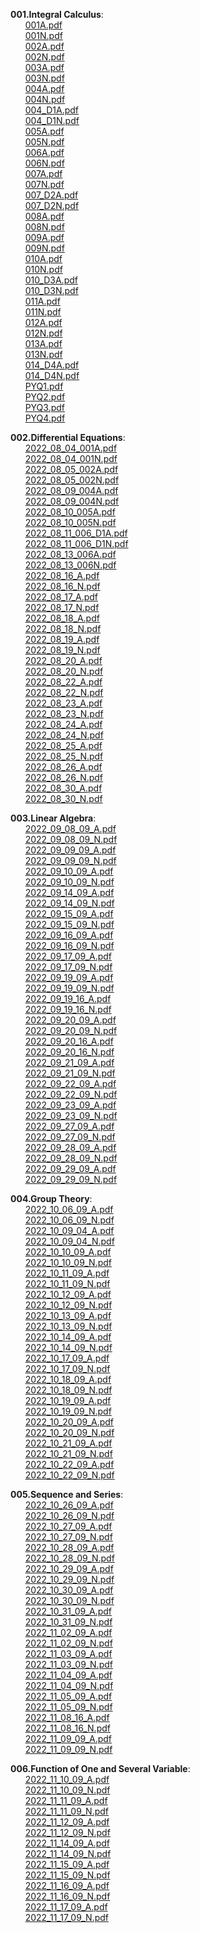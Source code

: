 
 **001.Integral Calculus**:  
&nbsp;&nbsp;&nbsp;&nbsp;&nbsp;&nbsp;[001A.pdf](https://github.com/abhisindh/study/blob/master/001.Integral%20Calculus/001A.pdf)  
&nbsp;&nbsp;&nbsp;&nbsp;&nbsp;&nbsp;[001N.pdf](https://github.com/abhisindh/study/blob/master/001.Integral%20Calculus/001N.pdf)  
&nbsp;&nbsp;&nbsp;&nbsp;&nbsp;&nbsp;[002A.pdf](https://github.com/abhisindh/study/blob/master/001.Integral%20Calculus/002A.pdf)  
&nbsp;&nbsp;&nbsp;&nbsp;&nbsp;&nbsp;[002N.pdf](https://github.com/abhisindh/study/blob/master/001.Integral%20Calculus/002N.pdf)  
&nbsp;&nbsp;&nbsp;&nbsp;&nbsp;&nbsp;[003A.pdf](https://github.com/abhisindh/study/blob/master/001.Integral%20Calculus/003A.pdf)  
&nbsp;&nbsp;&nbsp;&nbsp;&nbsp;&nbsp;[003N.pdf](https://github.com/abhisindh/study/blob/master/001.Integral%20Calculus/003N.pdf)  
&nbsp;&nbsp;&nbsp;&nbsp;&nbsp;&nbsp;[004A.pdf](https://github.com/abhisindh/study/blob/master/001.Integral%20Calculus/004A.pdf)  
&nbsp;&nbsp;&nbsp;&nbsp;&nbsp;&nbsp;[004N.pdf](https://github.com/abhisindh/study/blob/master/001.Integral%20Calculus/004N.pdf)  
&nbsp;&nbsp;&nbsp;&nbsp;&nbsp;&nbsp;[004_D1A.pdf](https://github.com/abhisindh/study/blob/master/001.Integral%20Calculus/004_D1A.pdf)  
&nbsp;&nbsp;&nbsp;&nbsp;&nbsp;&nbsp;[004_D1N.pdf](https://github.com/abhisindh/study/blob/master/001.Integral%20Calculus/004_D1N.pdf)  
&nbsp;&nbsp;&nbsp;&nbsp;&nbsp;&nbsp;[005A.pdf](https://github.com/abhisindh/study/blob/master/001.Integral%20Calculus/005A.pdf)  
&nbsp;&nbsp;&nbsp;&nbsp;&nbsp;&nbsp;[005N.pdf](https://github.com/abhisindh/study/blob/master/001.Integral%20Calculus/005N.pdf)  
&nbsp;&nbsp;&nbsp;&nbsp;&nbsp;&nbsp;[006A.pdf](https://github.com/abhisindh/study/blob/master/001.Integral%20Calculus/006A.pdf)  
&nbsp;&nbsp;&nbsp;&nbsp;&nbsp;&nbsp;[006N.pdf](https://github.com/abhisindh/study/blob/master/001.Integral%20Calculus/006N.pdf)  
&nbsp;&nbsp;&nbsp;&nbsp;&nbsp;&nbsp;[007A.pdf](https://github.com/abhisindh/study/blob/master/001.Integral%20Calculus/007A.pdf)  
&nbsp;&nbsp;&nbsp;&nbsp;&nbsp;&nbsp;[007N.pdf](https://github.com/abhisindh/study/blob/master/001.Integral%20Calculus/007N.pdf)  
&nbsp;&nbsp;&nbsp;&nbsp;&nbsp;&nbsp;[007_D2A.pdf](https://github.com/abhisindh/study/blob/master/001.Integral%20Calculus/007_D2A.pdf)  
&nbsp;&nbsp;&nbsp;&nbsp;&nbsp;&nbsp;[007_D2N.pdf](https://github.com/abhisindh/study/blob/master/001.Integral%20Calculus/007_D2N.pdf)  
&nbsp;&nbsp;&nbsp;&nbsp;&nbsp;&nbsp;[008A.pdf](https://github.com/abhisindh/study/blob/master/001.Integral%20Calculus/008A.pdf)  
&nbsp;&nbsp;&nbsp;&nbsp;&nbsp;&nbsp;[008N.pdf](https://github.com/abhisindh/study/blob/master/001.Integral%20Calculus/008N.pdf)  
&nbsp;&nbsp;&nbsp;&nbsp;&nbsp;&nbsp;[009A.pdf](https://github.com/abhisindh/study/blob/master/001.Integral%20Calculus/009A.pdf)  
&nbsp;&nbsp;&nbsp;&nbsp;&nbsp;&nbsp;[009N.pdf](https://github.com/abhisindh/study/blob/master/001.Integral%20Calculus/009N.pdf)  
&nbsp;&nbsp;&nbsp;&nbsp;&nbsp;&nbsp;[010A.pdf](https://github.com/abhisindh/study/blob/master/001.Integral%20Calculus/010A.pdf)  
&nbsp;&nbsp;&nbsp;&nbsp;&nbsp;&nbsp;[010N.pdf](https://github.com/abhisindh/study/blob/master/001.Integral%20Calculus/010N.pdf)  
&nbsp;&nbsp;&nbsp;&nbsp;&nbsp;&nbsp;[010_D3A.pdf](https://github.com/abhisindh/study/blob/master/001.Integral%20Calculus/010_D3A.pdf)  
&nbsp;&nbsp;&nbsp;&nbsp;&nbsp;&nbsp;[010_D3N.pdf](https://github.com/abhisindh/study/blob/master/001.Integral%20Calculus/010_D3N.pdf)  
&nbsp;&nbsp;&nbsp;&nbsp;&nbsp;&nbsp;[011A.pdf](https://github.com/abhisindh/study/blob/master/001.Integral%20Calculus/011A.pdf)  
&nbsp;&nbsp;&nbsp;&nbsp;&nbsp;&nbsp;[011N.pdf](https://github.com/abhisindh/study/blob/master/001.Integral%20Calculus/011N.pdf)  
&nbsp;&nbsp;&nbsp;&nbsp;&nbsp;&nbsp;[012A.pdf](https://github.com/abhisindh/study/blob/master/001.Integral%20Calculus/012A.pdf)  
&nbsp;&nbsp;&nbsp;&nbsp;&nbsp;&nbsp;[012N.pdf](https://github.com/abhisindh/study/blob/master/001.Integral%20Calculus/012N.pdf)  
&nbsp;&nbsp;&nbsp;&nbsp;&nbsp;&nbsp;[013A.pdf](https://github.com/abhisindh/study/blob/master/001.Integral%20Calculus/013A.pdf)  
&nbsp;&nbsp;&nbsp;&nbsp;&nbsp;&nbsp;[013N.pdf](https://github.com/abhisindh/study/blob/master/001.Integral%20Calculus/013N.pdf)  
&nbsp;&nbsp;&nbsp;&nbsp;&nbsp;&nbsp;[014_D4A.pdf](https://github.com/abhisindh/study/blob/master/001.Integral%20Calculus/014_D4A.pdf)  
&nbsp;&nbsp;&nbsp;&nbsp;&nbsp;&nbsp;[014_D4N.pdf](https://github.com/abhisindh/study/blob/master/001.Integral%20Calculus/014_D4N.pdf)  
&nbsp;&nbsp;&nbsp;&nbsp;&nbsp;&nbsp;[PYQ1.pdf](https://github.com/abhisindh/study/blob/master/001.Integral%20Calculus/PYQ1.pdf)  
&nbsp;&nbsp;&nbsp;&nbsp;&nbsp;&nbsp;[PYQ2.pdf](https://github.com/abhisindh/study/blob/master/001.Integral%20Calculus/PYQ2.pdf)  
&nbsp;&nbsp;&nbsp;&nbsp;&nbsp;&nbsp;[PYQ3.pdf](https://github.com/abhisindh/study/blob/master/001.Integral%20Calculus/PYQ3.pdf)  
&nbsp;&nbsp;&nbsp;&nbsp;&nbsp;&nbsp;[PYQ4.pdf](https://github.com/abhisindh/study/blob/master/001.Integral%20Calculus/PYQ4.pdf)  

 **002.Differential Equations**:  
&nbsp;&nbsp;&nbsp;&nbsp;&nbsp;&nbsp;[2022_08_04_001A.pdf](https://github.com/abhisindh/study/blob/master/002.Differential%20Equations/2022_08_04_001A.pdf)  
&nbsp;&nbsp;&nbsp;&nbsp;&nbsp;&nbsp;[2022_08_04_001N.pdf](https://github.com/abhisindh/study/blob/master/002.Differential%20Equations/2022_08_04_001N.pdf)  
&nbsp;&nbsp;&nbsp;&nbsp;&nbsp;&nbsp;[2022_08_05_002A.pdf](https://github.com/abhisindh/study/blob/master/002.Differential%20Equations/2022_08_05_002A.pdf)  
&nbsp;&nbsp;&nbsp;&nbsp;&nbsp;&nbsp;[2022_08_05_002N.pdf](https://github.com/abhisindh/study/blob/master/002.Differential%20Equations/2022_08_05_002N.pdf)  
&nbsp;&nbsp;&nbsp;&nbsp;&nbsp;&nbsp;[2022_08_09_004A.pdf](https://github.com/abhisindh/study/blob/master/002.Differential%20Equations/2022_08_09_004A.pdf)  
&nbsp;&nbsp;&nbsp;&nbsp;&nbsp;&nbsp;[2022_08_09_004N.pdf](https://github.com/abhisindh/study/blob/master/002.Differential%20Equations/2022_08_09_004N.pdf)  
&nbsp;&nbsp;&nbsp;&nbsp;&nbsp;&nbsp;[2022_08_10_005A.pdf](https://github.com/abhisindh/study/blob/master/002.Differential%20Equations/2022_08_10_005A.pdf)  
&nbsp;&nbsp;&nbsp;&nbsp;&nbsp;&nbsp;[2022_08_10_005N.pdf](https://github.com/abhisindh/study/blob/master/002.Differential%20Equations/2022_08_10_005N.pdf)  
&nbsp;&nbsp;&nbsp;&nbsp;&nbsp;&nbsp;[2022_08_11_006_D1A.pdf](https://github.com/abhisindh/study/blob/master/002.Differential%20Equations/2022_08_11_006_D1A.pdf)  
&nbsp;&nbsp;&nbsp;&nbsp;&nbsp;&nbsp;[2022_08_11_006_D1N.pdf](https://github.com/abhisindh/study/blob/master/002.Differential%20Equations/2022_08_11_006_D1N.pdf)  
&nbsp;&nbsp;&nbsp;&nbsp;&nbsp;&nbsp;[2022_08_13_006A.pdf](https://github.com/abhisindh/study/blob/master/002.Differential%20Equations/2022_08_13_006A.pdf)  
&nbsp;&nbsp;&nbsp;&nbsp;&nbsp;&nbsp;[2022_08_13_006N.pdf](https://github.com/abhisindh/study/blob/master/002.Differential%20Equations/2022_08_13_006N.pdf)  
&nbsp;&nbsp;&nbsp;&nbsp;&nbsp;&nbsp;[2022_08_16_A.pdf](https://github.com/abhisindh/study/blob/master/002.Differential%20Equations/2022_08_16_A.pdf)  
&nbsp;&nbsp;&nbsp;&nbsp;&nbsp;&nbsp;[2022_08_16_N.pdf](https://github.com/abhisindh/study/blob/master/002.Differential%20Equations/2022_08_16_N.pdf)  
&nbsp;&nbsp;&nbsp;&nbsp;&nbsp;&nbsp;[2022_08_17_A.pdf](https://github.com/abhisindh/study/blob/master/002.Differential%20Equations/2022_08_17_A.pdf)  
&nbsp;&nbsp;&nbsp;&nbsp;&nbsp;&nbsp;[2022_08_17_N.pdf](https://github.com/abhisindh/study/blob/master/002.Differential%20Equations/2022_08_17_N.pdf)  
&nbsp;&nbsp;&nbsp;&nbsp;&nbsp;&nbsp;[2022_08_18_A.pdf](https://github.com/abhisindh/study/blob/master/002.Differential%20Equations/2022_08_18_A.pdf)  
&nbsp;&nbsp;&nbsp;&nbsp;&nbsp;&nbsp;[2022_08_18_N.pdf](https://github.com/abhisindh/study/blob/master/002.Differential%20Equations/2022_08_18_N.pdf)  
&nbsp;&nbsp;&nbsp;&nbsp;&nbsp;&nbsp;[2022_08_19_A.pdf](https://github.com/abhisindh/study/blob/master/002.Differential%20Equations/2022_08_19_A.pdf)  
&nbsp;&nbsp;&nbsp;&nbsp;&nbsp;&nbsp;[2022_08_19_N.pdf](https://github.com/abhisindh/study/blob/master/002.Differential%20Equations/2022_08_19_N.pdf)  
&nbsp;&nbsp;&nbsp;&nbsp;&nbsp;&nbsp;[2022_08_20_A.pdf](https://github.com/abhisindh/study/blob/master/002.Differential%20Equations/2022_08_20_A.pdf)  
&nbsp;&nbsp;&nbsp;&nbsp;&nbsp;&nbsp;[2022_08_20_N.pdf](https://github.com/abhisindh/study/blob/master/002.Differential%20Equations/2022_08_20_N.pdf)  
&nbsp;&nbsp;&nbsp;&nbsp;&nbsp;&nbsp;[2022_08_22_A.pdf](https://github.com/abhisindh/study/blob/master/002.Differential%20Equations/2022_08_22_A.pdf)  
&nbsp;&nbsp;&nbsp;&nbsp;&nbsp;&nbsp;[2022_08_22_N.pdf](https://github.com/abhisindh/study/blob/master/002.Differential%20Equations/2022_08_22_N.pdf)  
&nbsp;&nbsp;&nbsp;&nbsp;&nbsp;&nbsp;[2022_08_23_A.pdf](https://github.com/abhisindh/study/blob/master/002.Differential%20Equations/2022_08_23_A.pdf)  
&nbsp;&nbsp;&nbsp;&nbsp;&nbsp;&nbsp;[2022_08_23_N.pdf](https://github.com/abhisindh/study/blob/master/002.Differential%20Equations/2022_08_23_N.pdf)  
&nbsp;&nbsp;&nbsp;&nbsp;&nbsp;&nbsp;[2022_08_24_A.pdf](https://github.com/abhisindh/study/blob/master/002.Differential%20Equations/2022_08_24_A.pdf)  
&nbsp;&nbsp;&nbsp;&nbsp;&nbsp;&nbsp;[2022_08_24_N.pdf](https://github.com/abhisindh/study/blob/master/002.Differential%20Equations/2022_08_24_N.pdf)  
&nbsp;&nbsp;&nbsp;&nbsp;&nbsp;&nbsp;[2022_08_25_A.pdf](https://github.com/abhisindh/study/blob/master/002.Differential%20Equations/2022_08_25_A.pdf)  
&nbsp;&nbsp;&nbsp;&nbsp;&nbsp;&nbsp;[2022_08_25_N.pdf](https://github.com/abhisindh/study/blob/master/002.Differential%20Equations/2022_08_25_N.pdf)  
&nbsp;&nbsp;&nbsp;&nbsp;&nbsp;&nbsp;[2022_08_26_A.pdf](https://github.com/abhisindh/study/blob/master/002.Differential%20Equations/2022_08_26_A.pdf)  
&nbsp;&nbsp;&nbsp;&nbsp;&nbsp;&nbsp;[2022_08_26_N.pdf](https://github.com/abhisindh/study/blob/master/002.Differential%20Equations/2022_08_26_N.pdf)  
&nbsp;&nbsp;&nbsp;&nbsp;&nbsp;&nbsp;[2022_08_30_A.pdf](https://github.com/abhisindh/study/blob/master/002.Differential%20Equations/2022_08_30_A.pdf)  
&nbsp;&nbsp;&nbsp;&nbsp;&nbsp;&nbsp;[2022_08_30_N.pdf](https://github.com/abhisindh/study/blob/master/002.Differential%20Equations/2022_08_30_N.pdf)  

 **003.Linear Algebra**:  
&nbsp;&nbsp;&nbsp;&nbsp;&nbsp;&nbsp;[2022_09_08_09_A.pdf](https://github.com/abhisindh/study/blob/master/003.Linear%20Algebra/2022_09_08_09_A.pdf)  
&nbsp;&nbsp;&nbsp;&nbsp;&nbsp;&nbsp;[2022_09_08_09_N.pdf](https://github.com/abhisindh/study/blob/master/003.Linear%20Algebra/2022_09_08_09_N.pdf)  
&nbsp;&nbsp;&nbsp;&nbsp;&nbsp;&nbsp;[2022_09_09_09_A.pdf](https://github.com/abhisindh/study/blob/master/003.Linear%20Algebra/2022_09_09_09_A.pdf)  
&nbsp;&nbsp;&nbsp;&nbsp;&nbsp;&nbsp;[2022_09_09_09_N.pdf](https://github.com/abhisindh/study/blob/master/003.Linear%20Algebra/2022_09_09_09_N.pdf)  
&nbsp;&nbsp;&nbsp;&nbsp;&nbsp;&nbsp;[2022_09_10_09_A.pdf](https://github.com/abhisindh/study/blob/master/003.Linear%20Algebra/2022_09_10_09_A.pdf)  
&nbsp;&nbsp;&nbsp;&nbsp;&nbsp;&nbsp;[2022_09_10_09_N.pdf](https://github.com/abhisindh/study/blob/master/003.Linear%20Algebra/2022_09_10_09_N.pdf)  
&nbsp;&nbsp;&nbsp;&nbsp;&nbsp;&nbsp;[2022_09_14_09_A.pdf](https://github.com/abhisindh/study/blob/master/003.Linear%20Algebra/2022_09_14_09_A.pdf)  
&nbsp;&nbsp;&nbsp;&nbsp;&nbsp;&nbsp;[2022_09_14_09_N.pdf](https://github.com/abhisindh/study/blob/master/003.Linear%20Algebra/2022_09_14_09_N.pdf)  
&nbsp;&nbsp;&nbsp;&nbsp;&nbsp;&nbsp;[2022_09_15_09_A.pdf](https://github.com/abhisindh/study/blob/master/003.Linear%20Algebra/2022_09_15_09_A.pdf)  
&nbsp;&nbsp;&nbsp;&nbsp;&nbsp;&nbsp;[2022_09_15_09_N.pdf](https://github.com/abhisindh/study/blob/master/003.Linear%20Algebra/2022_09_15_09_N.pdf)  
&nbsp;&nbsp;&nbsp;&nbsp;&nbsp;&nbsp;[2022_09_16_09_A.pdf](https://github.com/abhisindh/study/blob/master/003.Linear%20Algebra/2022_09_16_09_A.pdf)  
&nbsp;&nbsp;&nbsp;&nbsp;&nbsp;&nbsp;[2022_09_16_09_N.pdf](https://github.com/abhisindh/study/blob/master/003.Linear%20Algebra/2022_09_16_09_N.pdf)  
&nbsp;&nbsp;&nbsp;&nbsp;&nbsp;&nbsp;[2022_09_17_09_A.pdf](https://github.com/abhisindh/study/blob/master/003.Linear%20Algebra/2022_09_17_09_A.pdf)  
&nbsp;&nbsp;&nbsp;&nbsp;&nbsp;&nbsp;[2022_09_17_09_N.pdf](https://github.com/abhisindh/study/blob/master/003.Linear%20Algebra/2022_09_17_09_N.pdf)  
&nbsp;&nbsp;&nbsp;&nbsp;&nbsp;&nbsp;[2022_09_19_09_A.pdf](https://github.com/abhisindh/study/blob/master/003.Linear%20Algebra/2022_09_19_09_A.pdf)  
&nbsp;&nbsp;&nbsp;&nbsp;&nbsp;&nbsp;[2022_09_19_09_N.pdf](https://github.com/abhisindh/study/blob/master/003.Linear%20Algebra/2022_09_19_09_N.pdf)  
&nbsp;&nbsp;&nbsp;&nbsp;&nbsp;&nbsp;[2022_09_19_16_A.pdf](https://github.com/abhisindh/study/blob/master/003.Linear%20Algebra/2022_09_19_16_A.pdf)  
&nbsp;&nbsp;&nbsp;&nbsp;&nbsp;&nbsp;[2022_09_19_16_N.pdf](https://github.com/abhisindh/study/blob/master/003.Linear%20Algebra/2022_09_19_16_N.pdf)  
&nbsp;&nbsp;&nbsp;&nbsp;&nbsp;&nbsp;[2022_09_20_09_A.pdf](https://github.com/abhisindh/study/blob/master/003.Linear%20Algebra/2022_09_20_09_A.pdf)  
&nbsp;&nbsp;&nbsp;&nbsp;&nbsp;&nbsp;[2022_09_20_09_N.pdf](https://github.com/abhisindh/study/blob/master/003.Linear%20Algebra/2022_09_20_09_N.pdf)  
&nbsp;&nbsp;&nbsp;&nbsp;&nbsp;&nbsp;[2022_09_20_16_A.pdf](https://github.com/abhisindh/study/blob/master/003.Linear%20Algebra/2022_09_20_16_A.pdf)  
&nbsp;&nbsp;&nbsp;&nbsp;&nbsp;&nbsp;[2022_09_20_16_N.pdf](https://github.com/abhisindh/study/blob/master/003.Linear%20Algebra/2022_09_20_16_N.pdf)  
&nbsp;&nbsp;&nbsp;&nbsp;&nbsp;&nbsp;[2022_09_21_09_A.pdf](https://github.com/abhisindh/study/blob/master/003.Linear%20Algebra/2022_09_21_09_A.pdf)  
&nbsp;&nbsp;&nbsp;&nbsp;&nbsp;&nbsp;[2022_09_21_09_N.pdf](https://github.com/abhisindh/study/blob/master/003.Linear%20Algebra/2022_09_21_09_N.pdf)  
&nbsp;&nbsp;&nbsp;&nbsp;&nbsp;&nbsp;[2022_09_22_09_A.pdf](https://github.com/abhisindh/study/blob/master/003.Linear%20Algebra/2022_09_22_09_A.pdf)  
&nbsp;&nbsp;&nbsp;&nbsp;&nbsp;&nbsp;[2022_09_22_09_N.pdf](https://github.com/abhisindh/study/blob/master/003.Linear%20Algebra/2022_09_22_09_N.pdf)  
&nbsp;&nbsp;&nbsp;&nbsp;&nbsp;&nbsp;[2022_09_23_09_A.pdf](https://github.com/abhisindh/study/blob/master/003.Linear%20Algebra/2022_09_23_09_A.pdf)  
&nbsp;&nbsp;&nbsp;&nbsp;&nbsp;&nbsp;[2022_09_23_09_N.pdf](https://github.com/abhisindh/study/blob/master/003.Linear%20Algebra/2022_09_23_09_N.pdf)  
&nbsp;&nbsp;&nbsp;&nbsp;&nbsp;&nbsp;[2022_09_27_09_A.pdf](https://github.com/abhisindh/study/blob/master/003.Linear%20Algebra/2022_09_27_09_A.pdf)  
&nbsp;&nbsp;&nbsp;&nbsp;&nbsp;&nbsp;[2022_09_27_09_N.pdf](https://github.com/abhisindh/study/blob/master/003.Linear%20Algebra/2022_09_27_09_N.pdf)  
&nbsp;&nbsp;&nbsp;&nbsp;&nbsp;&nbsp;[2022_09_28_09_A.pdf](https://github.com/abhisindh/study/blob/master/003.Linear%20Algebra/2022_09_28_09_A.pdf)  
&nbsp;&nbsp;&nbsp;&nbsp;&nbsp;&nbsp;[2022_09_28_09_N.pdf](https://github.com/abhisindh/study/blob/master/003.Linear%20Algebra/2022_09_28_09_N.pdf)  
&nbsp;&nbsp;&nbsp;&nbsp;&nbsp;&nbsp;[2022_09_29_09_A.pdf](https://github.com/abhisindh/study/blob/master/003.Linear%20Algebra/2022_09_29_09_A.pdf)  
&nbsp;&nbsp;&nbsp;&nbsp;&nbsp;&nbsp;[2022_09_29_09_N.pdf](https://github.com/abhisindh/study/blob/master/003.Linear%20Algebra/2022_09_29_09_N.pdf)  

 **004.Group Theory**:  
&nbsp;&nbsp;&nbsp;&nbsp;&nbsp;&nbsp;[2022_10_06_09_A.pdf](https://github.com/abhisindh/study/blob/master/004.Group%20Theory/2022_10_06_09_A.pdf)  
&nbsp;&nbsp;&nbsp;&nbsp;&nbsp;&nbsp;[2022_10_06_09_N.pdf](https://github.com/abhisindh/study/blob/master/004.Group%20Theory/2022_10_06_09_N.pdf)  
&nbsp;&nbsp;&nbsp;&nbsp;&nbsp;&nbsp;[2022_10_09_04_A.pdf](https://github.com/abhisindh/study/blob/master/004.Group%20Theory/2022_10_09_04_A.pdf)  
&nbsp;&nbsp;&nbsp;&nbsp;&nbsp;&nbsp;[2022_10_09_04_N.pdf](https://github.com/abhisindh/study/blob/master/004.Group%20Theory/2022_10_09_04_N.pdf)  
&nbsp;&nbsp;&nbsp;&nbsp;&nbsp;&nbsp;[2022_10_10_09_A.pdf](https://github.com/abhisindh/study/blob/master/004.Group%20Theory/2022_10_10_09_A.pdf)  
&nbsp;&nbsp;&nbsp;&nbsp;&nbsp;&nbsp;[2022_10_10_09_N.pdf](https://github.com/abhisindh/study/blob/master/004.Group%20Theory/2022_10_10_09_N.pdf)  
&nbsp;&nbsp;&nbsp;&nbsp;&nbsp;&nbsp;[2022_10_11_09_A.pdf](https://github.com/abhisindh/study/blob/master/004.Group%20Theory/2022_10_11_09_A.pdf)  
&nbsp;&nbsp;&nbsp;&nbsp;&nbsp;&nbsp;[2022_10_11_09_N.pdf](https://github.com/abhisindh/study/blob/master/004.Group%20Theory/2022_10_11_09_N.pdf)  
&nbsp;&nbsp;&nbsp;&nbsp;&nbsp;&nbsp;[2022_10_12_09_A.pdf](https://github.com/abhisindh/study/blob/master/004.Group%20Theory/2022_10_12_09_A.pdf)  
&nbsp;&nbsp;&nbsp;&nbsp;&nbsp;&nbsp;[2022_10_12_09_N.pdf](https://github.com/abhisindh/study/blob/master/004.Group%20Theory/2022_10_12_09_N.pdf)  
&nbsp;&nbsp;&nbsp;&nbsp;&nbsp;&nbsp;[2022_10_13_09_A.pdf](https://github.com/abhisindh/study/blob/master/004.Group%20Theory/2022_10_13_09_A.pdf)  
&nbsp;&nbsp;&nbsp;&nbsp;&nbsp;&nbsp;[2022_10_13_09_N.pdf](https://github.com/abhisindh/study/blob/master/004.Group%20Theory/2022_10_13_09_N.pdf)  
&nbsp;&nbsp;&nbsp;&nbsp;&nbsp;&nbsp;[2022_10_14_09_A.pdf](https://github.com/abhisindh/study/blob/master/004.Group%20Theory/2022_10_14_09_A.pdf)  
&nbsp;&nbsp;&nbsp;&nbsp;&nbsp;&nbsp;[2022_10_14_09_N.pdf](https://github.com/abhisindh/study/blob/master/004.Group%20Theory/2022_10_14_09_N.pdf)  
&nbsp;&nbsp;&nbsp;&nbsp;&nbsp;&nbsp;[2022_10_17_09_A.pdf](https://github.com/abhisindh/study/blob/master/004.Group%20Theory/2022_10_17_09_A.pdf)  
&nbsp;&nbsp;&nbsp;&nbsp;&nbsp;&nbsp;[2022_10_17_09_N.pdf](https://github.com/abhisindh/study/blob/master/004.Group%20Theory/2022_10_17_09_N.pdf)  
&nbsp;&nbsp;&nbsp;&nbsp;&nbsp;&nbsp;[2022_10_18_09_A.pdf](https://github.com/abhisindh/study/blob/master/004.Group%20Theory/2022_10_18_09_A.pdf)  
&nbsp;&nbsp;&nbsp;&nbsp;&nbsp;&nbsp;[2022_10_18_09_N.pdf](https://github.com/abhisindh/study/blob/master/004.Group%20Theory/2022_10_18_09_N.pdf)  
&nbsp;&nbsp;&nbsp;&nbsp;&nbsp;&nbsp;[2022_10_19_09_A.pdf](https://github.com/abhisindh/study/blob/master/004.Group%20Theory/2022_10_19_09_A.pdf)  
&nbsp;&nbsp;&nbsp;&nbsp;&nbsp;&nbsp;[2022_10_19_09_N.pdf](https://github.com/abhisindh/study/blob/master/004.Group%20Theory/2022_10_19_09_N.pdf)  
&nbsp;&nbsp;&nbsp;&nbsp;&nbsp;&nbsp;[2022_10_20_09_A.pdf](https://github.com/abhisindh/study/blob/master/004.Group%20Theory/2022_10_20_09_A.pdf)  
&nbsp;&nbsp;&nbsp;&nbsp;&nbsp;&nbsp;[2022_10_20_09_N.pdf](https://github.com/abhisindh/study/blob/master/004.Group%20Theory/2022_10_20_09_N.pdf)  
&nbsp;&nbsp;&nbsp;&nbsp;&nbsp;&nbsp;[2022_10_21_09_A.pdf](https://github.com/abhisindh/study/blob/master/004.Group%20Theory/2022_10_21_09_A.pdf)  
&nbsp;&nbsp;&nbsp;&nbsp;&nbsp;&nbsp;[2022_10_21_09_N.pdf](https://github.com/abhisindh/study/blob/master/004.Group%20Theory/2022_10_21_09_N.pdf)  
&nbsp;&nbsp;&nbsp;&nbsp;&nbsp;&nbsp;[2022_10_22_09_A.pdf](https://github.com/abhisindh/study/blob/master/004.Group%20Theory/2022_10_22_09_A.pdf)  
&nbsp;&nbsp;&nbsp;&nbsp;&nbsp;&nbsp;[2022_10_22_09_N.pdf](https://github.com/abhisindh/study/blob/master/004.Group%20Theory/2022_10_22_09_N.pdf)  

 **005.Sequence and Series**:  
&nbsp;&nbsp;&nbsp;&nbsp;&nbsp;&nbsp;[2022_10_26_09_A.pdf](https://github.com/abhisindh/study/blob/master/005.Sequence%20and%20Series/2022_10_26_09_A.pdf)  
&nbsp;&nbsp;&nbsp;&nbsp;&nbsp;&nbsp;[2022_10_26_09_N.pdf](https://github.com/abhisindh/study/blob/master/005.Sequence%20and%20Series/2022_10_26_09_N.pdf)  
&nbsp;&nbsp;&nbsp;&nbsp;&nbsp;&nbsp;[2022_10_27_09_A.pdf](https://github.com/abhisindh/study/blob/master/005.Sequence%20and%20Series/2022_10_27_09_A.pdf)  
&nbsp;&nbsp;&nbsp;&nbsp;&nbsp;&nbsp;[2022_10_27_09_N.pdf](https://github.com/abhisindh/study/blob/master/005.Sequence%20and%20Series/2022_10_27_09_N.pdf)  
&nbsp;&nbsp;&nbsp;&nbsp;&nbsp;&nbsp;[2022_10_28_09_A.pdf](https://github.com/abhisindh/study/blob/master/005.Sequence%20and%20Series/2022_10_28_09_A.pdf)  
&nbsp;&nbsp;&nbsp;&nbsp;&nbsp;&nbsp;[2022_10_28_09_N.pdf](https://github.com/abhisindh/study/blob/master/005.Sequence%20and%20Series/2022_10_28_09_N.pdf)  
&nbsp;&nbsp;&nbsp;&nbsp;&nbsp;&nbsp;[2022_10_29_09_A.pdf](https://github.com/abhisindh/study/blob/master/005.Sequence%20and%20Series/2022_10_29_09_A.pdf)  
&nbsp;&nbsp;&nbsp;&nbsp;&nbsp;&nbsp;[2022_10_29_09_N.pdf](https://github.com/abhisindh/study/blob/master/005.Sequence%20and%20Series/2022_10_29_09_N.pdf)  
&nbsp;&nbsp;&nbsp;&nbsp;&nbsp;&nbsp;[2022_10_30_09_A.pdf](https://github.com/abhisindh/study/blob/master/005.Sequence%20and%20Series/2022_10_30_09_A.pdf)  
&nbsp;&nbsp;&nbsp;&nbsp;&nbsp;&nbsp;[2022_10_30_09_N.pdf](https://github.com/abhisindh/study/blob/master/005.Sequence%20and%20Series/2022_10_30_09_N.pdf)  
&nbsp;&nbsp;&nbsp;&nbsp;&nbsp;&nbsp;[2022_10_31_09_A.pdf](https://github.com/abhisindh/study/blob/master/005.Sequence%20and%20Series/2022_10_31_09_A.pdf)  
&nbsp;&nbsp;&nbsp;&nbsp;&nbsp;&nbsp;[2022_10_31_09_N.pdf](https://github.com/abhisindh/study/blob/master/005.Sequence%20and%20Series/2022_10_31_09_N.pdf)  
&nbsp;&nbsp;&nbsp;&nbsp;&nbsp;&nbsp;[2022_11_02_09_A.pdf](https://github.com/abhisindh/study/blob/master/005.Sequence%20and%20Series/2022_11_02_09_A.pdf)  
&nbsp;&nbsp;&nbsp;&nbsp;&nbsp;&nbsp;[2022_11_02_09_N.pdf](https://github.com/abhisindh/study/blob/master/005.Sequence%20and%20Series/2022_11_02_09_N.pdf)  
&nbsp;&nbsp;&nbsp;&nbsp;&nbsp;&nbsp;[2022_11_03_09_A.pdf](https://github.com/abhisindh/study/blob/master/005.Sequence%20and%20Series/2022_11_03_09_A.pdf)  
&nbsp;&nbsp;&nbsp;&nbsp;&nbsp;&nbsp;[2022_11_03_09_N.pdf](https://github.com/abhisindh/study/blob/master/005.Sequence%20and%20Series/2022_11_03_09_N.pdf)  
&nbsp;&nbsp;&nbsp;&nbsp;&nbsp;&nbsp;[2022_11_04_09_A.pdf](https://github.com/abhisindh/study/blob/master/005.Sequence%20and%20Series/2022_11_04_09_A.pdf)  
&nbsp;&nbsp;&nbsp;&nbsp;&nbsp;&nbsp;[2022_11_04_09_N.pdf](https://github.com/abhisindh/study/blob/master/005.Sequence%20and%20Series/2022_11_04_09_N.pdf)  
&nbsp;&nbsp;&nbsp;&nbsp;&nbsp;&nbsp;[2022_11_05_09_A.pdf](https://github.com/abhisindh/study/blob/master/005.Sequence%20and%20Series/2022_11_05_09_A.pdf)  
&nbsp;&nbsp;&nbsp;&nbsp;&nbsp;&nbsp;[2022_11_05_09_N.pdf](https://github.com/abhisindh/study/blob/master/005.Sequence%20and%20Series/2022_11_05_09_N.pdf)  
&nbsp;&nbsp;&nbsp;&nbsp;&nbsp;&nbsp;[2022_11_08_16_A.pdf](https://github.com/abhisindh/study/blob/master/005.Sequence%20and%20Series/2022_11_08_16_A.pdf)  
&nbsp;&nbsp;&nbsp;&nbsp;&nbsp;&nbsp;[2022_11_08_16_N.pdf](https://github.com/abhisindh/study/blob/master/005.Sequence%20and%20Series/2022_11_08_16_N.pdf)  
&nbsp;&nbsp;&nbsp;&nbsp;&nbsp;&nbsp;[2022_11_09_09_A.pdf](https://github.com/abhisindh/study/blob/master/005.Sequence%20and%20Series/2022_11_09_09_A.pdf)  
&nbsp;&nbsp;&nbsp;&nbsp;&nbsp;&nbsp;[2022_11_09_09_N.pdf](https://github.com/abhisindh/study/blob/master/005.Sequence%20and%20Series/2022_11_09_09_N.pdf)  

 **006.Function of One and Several Variable**:  
&nbsp;&nbsp;&nbsp;&nbsp;&nbsp;&nbsp;[2022_11_10_09_A.pdf](https://github.com/abhisindh/study/blob/master/006.Function%20of%20One%20and%20Several%20Variable/2022_11_10_09_A.pdf)  
&nbsp;&nbsp;&nbsp;&nbsp;&nbsp;&nbsp;[2022_11_10_09_N.pdf](https://github.com/abhisindh/study/blob/master/006.Function%20of%20One%20and%20Several%20Variable/2022_11_10_09_N.pdf)  
&nbsp;&nbsp;&nbsp;&nbsp;&nbsp;&nbsp;[2022_11_11_09_A.pdf](https://github.com/abhisindh/study/blob/master/006.Function%20of%20One%20and%20Several%20Variable/2022_11_11_09_A.pdf)  
&nbsp;&nbsp;&nbsp;&nbsp;&nbsp;&nbsp;[2022_11_11_09_N.pdf](https://github.com/abhisindh/study/blob/master/006.Function%20of%20One%20and%20Several%20Variable/2022_11_11_09_N.pdf)  
&nbsp;&nbsp;&nbsp;&nbsp;&nbsp;&nbsp;[2022_11_12_09_A.pdf](https://github.com/abhisindh/study/blob/master/006.Function%20of%20One%20and%20Several%20Variable/2022_11_12_09_A.pdf)  
&nbsp;&nbsp;&nbsp;&nbsp;&nbsp;&nbsp;[2022_11_12_09_N.pdf](https://github.com/abhisindh/study/blob/master/006.Function%20of%20One%20and%20Several%20Variable/2022_11_12_09_N.pdf)  
&nbsp;&nbsp;&nbsp;&nbsp;&nbsp;&nbsp;[2022_11_14_09_A.pdf](https://github.com/abhisindh/study/blob/master/006.Function%20of%20One%20and%20Several%20Variable/2022_11_14_09_A.pdf)  
&nbsp;&nbsp;&nbsp;&nbsp;&nbsp;&nbsp;[2022_11_14_09_N.pdf](https://github.com/abhisindh/study/blob/master/006.Function%20of%20One%20and%20Several%20Variable/2022_11_14_09_N.pdf)  
&nbsp;&nbsp;&nbsp;&nbsp;&nbsp;&nbsp;[2022_11_15_09_A.pdf](https://github.com/abhisindh/study/blob/master/006.Function%20of%20One%20and%20Several%20Variable/2022_11_15_09_A.pdf)  
&nbsp;&nbsp;&nbsp;&nbsp;&nbsp;&nbsp;[2022_11_15_09_N.pdf](https://github.com/abhisindh/study/blob/master/006.Function%20of%20One%20and%20Several%20Variable/2022_11_15_09_N.pdf)  
&nbsp;&nbsp;&nbsp;&nbsp;&nbsp;&nbsp;[2022_11_16_09_A.pdf](https://github.com/abhisindh/study/blob/master/006.Function%20of%20One%20and%20Several%20Variable/2022_11_16_09_A.pdf)  
&nbsp;&nbsp;&nbsp;&nbsp;&nbsp;&nbsp;[2022_11_16_09_N.pdf](https://github.com/abhisindh/study/blob/master/006.Function%20of%20One%20and%20Several%20Variable/2022_11_16_09_N.pdf)  
&nbsp;&nbsp;&nbsp;&nbsp;&nbsp;&nbsp;[2022_11_17_09_A.pdf](https://github.com/abhisindh/study/blob/master/006.Function%20of%20One%20and%20Several%20Variable/2022_11_17_09_A.pdf)  
&nbsp;&nbsp;&nbsp;&nbsp;&nbsp;&nbsp;[2022_11_17_09_N.pdf](https://github.com/abhisindh/study/blob/master/006.Function%20of%20One%20and%20Several%20Variable/2022_11_17_09_N.pdf)  

